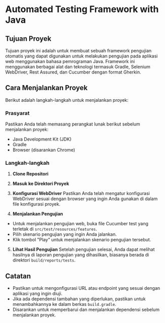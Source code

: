 # Automated Testing Framework with Java

## Tujuan Proyek
Tujuan proyek ini adalah untuk membuat sebuah framework pengujian otomatis yang dapat digunakan untuk melakukan pengujian pada aplikasi web menggunakan bahasa pemrograman Java. Framework ini menggunakan berbagai alat dan teknologi termasuk Gradle, Selenium WebDriver, Rest Assured, dan Cucumber dengan format Gherkin.

## Cara Menjalankan Proyek
Berikut adalah langkah-langkah untuk menjalankan proyek:

### Prasyarat
Pastikan Anda telah memasang perangkat lunak berikut sebelum menjalankan proyek:
- Java Development Kit (JDK)
- Gradle
- Browser (disarankan Chrome)

### Langkah-langkah
1. **Clone Repositori**

2. **Masuk ke Direktori Proyek**

3. **Konfigurasi WebDriver**
Pastikan Anda telah mengatur konfigurasi WebDriver sesuai dengan browser yang ingin Anda gunakan di dalam file konfigurasi proyek.

4. **Menjalankan Pengujian**
- Untuk menjalankan pengujian web, buka file Cucumber test yang terletak di `src/test/resources/features`.
- Pilih skenario pengujian yang ingin Anda jalankan.
- Klik tombol "Play" untuk menjalankan skenario pengujian tersebut.

5. **Lihat Hasil Pengujian**
Setelah pengujian selesai, Anda dapat melihat hasilnya di laporan pengujian yang dihasilkan, biasanya berada di direktori `build/reports/tests`.

## Catatan
- Pastikan untuk mengonfigurasi URL atau endpoint yang sesuai dengan aplikasi yang ingin diuji.
- Jika ada dependensi tambahan yang diperlukan, pastikan untuk menambahkannya ke dalam berkas `build.gradle`.
- Disarankan untuk memperbarui dan menjalankan dependensi sebelum menjalankan proyek.
